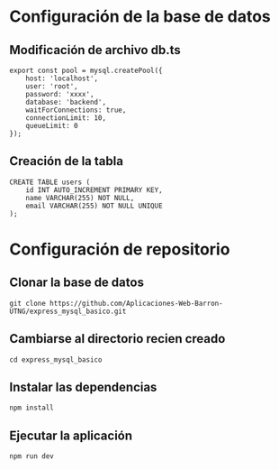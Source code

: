 # Configuración de la base de datos
## Modificación de archivo db.ts
```
export const pool = mysql.createPool({
    host: 'localhost',
    user: 'root',
    password: 'xxxx',
    database: 'backend',
    waitForConnections: true,
    connectionLimit: 10,
    queueLimit: 0
});
```

## Creación de la tabla
```
CREATE TABLE users (
    id INT AUTO_INCREMENT PRIMARY KEY,
    name VARCHAR(255) NOT NULL,
    email VARCHAR(255) NOT NULL UNIQUE
);
```

# Configuración de repositorio
## Clonar la base de datos

```
git clone https://github.com/Aplicaciones-Web-Barron-UTNG/express_mysql_basico.git
```

## Cambiarse al directorio recien creado
```
cd express_mysql_basico
```

## Instalar las dependencias
```
npm install
```

## Ejecutar la aplicación
```
npm run dev 
```


